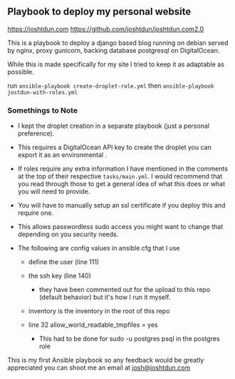 
## Playbook to deploy my personal website
https://joshtdun.com
https://github.com/joshtdun/joshtdun.com2.0

This is a playbook to deploy a django based blog running on debian served by nginx, proxy gunicorn,
backing database postgresql on DigitalOcean.

While this is made specifically for my site I tried to keep it as adaptable as possible.

run `ansible-playbook create-droplet-role.yml` then
`ansible-playbook jostdun-with-roles.yml`

### Somethings to Note
* I kept the droplet creation in a separate playbook (just a personal preference).

* This requires a DigitalOcean API key to create the droplet you can export it as an environmental .

* If roles require any extra information I have mentioned in the comments at the top of their respective
`tasks/main.yml`.  I would recommend that you read through those to get a general idea of what this does or what you will need to provide.

* You will have to manually setup an ssl certificate if you deploy this and require one.

* This allows passwordless sudo access you might want to change that depending on you security needs.

* The following are config values in ansible.cfg that I use
 
  * define the user (line 111) 
  * the ssh key (line 140) 
    * they have been commented out 
for the upload to this repo (default behavior) but it's how I run it myself.

  * inventory is the inventory in the root of this repo

  * line 32
allow_world_readable_tmpfiles = yes
     * This had to be done for sudo -u postgres psql in the postgres role

This is my first Ansible playbook so any feedback would be greatly appreciated you can shoot me an email at josh@joshtdun.com
